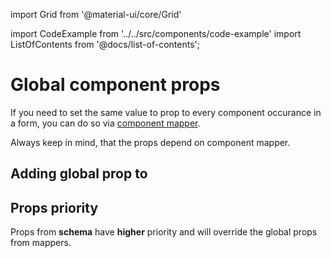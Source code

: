 import Grid from '@material-ui/core/Grid'

import CodeExample from '../../src/components/code-example'
import ListOfContents from '@docs/list-of-contents';

<Grid container item>
<Grid item xs={12} md={10}>

# Global component props

If you need to set the same value to prop to every component occurance in a form, you can do so via [component mapper](/renderer/component-mapping).

Always keep in mind, that the props depend on component mapper.

## Adding global prop to 

<CodeExample source="components/global-component-props/add-global-prop-to-component" mode="preview" mapper="mui"/>

## Props priority

Props from **schema** have **higher** priority and will override the global props from mappers.

<CodeExample source="components/global-component-props/props-priority" mode="preview" mapper="mui"/>

</Grid>
<Grid item xs={false} md={2}>
  <ListOfContents file="renderer/global-component-props" />
</Grid>
</Grid>
